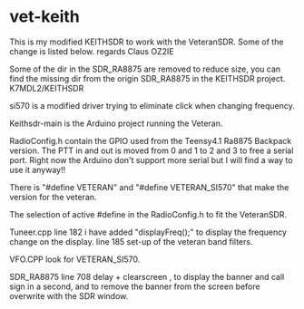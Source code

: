 # vet-keith
This is my modified KEITHSDR to work with the VeteranSDR.
Some of the change is listed below.
regards Claus OZ2IE

Some of the dir in the SDR_RA8875 are removed to reduce size, you can find the missing dir from the origin SDR_RA8875 in the KEITHSDR project. K7MDL2/KEITHSDR

si570 is a modified driver trying to eliminate click when changing frequency.

Keithsdr-main is the Arduino project running the Veteran.

RadioConfig.h contain the GPIO used from the Teensy4.1 Ra8875 Backpack version. The PTT in and out is moved from 0 and 1 to 2 and 3 to free a serial port. Right now the Arduino don't support more serial but I will find a way to use it anyway!! 

There is  "#define VETERAN" and  "#define VETERAN_SI570" that make the version for the veteran.

The selection of active #define in the RadioConfig.h to fit the VeteranSDR.

Tuneer.cpp line 182 i have added "displayFreq();" to display the frequency change on the display. line 185 set-up of the veteran band filters.

VFO.CPP look for VETERAN_SI570.

SDR_RA8875 line 708 delay + clearscreen , to display the banner and call sign in a second, and to remove the banner from the screen before overwrite with the SDR window.
